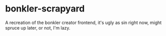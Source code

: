 # bonkler-scrapyard

A recreation of the bonkler creator frontend, it's ugly as sin right now, might spruce up later, or not, I'm lazy.
